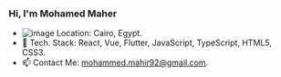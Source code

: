 ### Hi, I'm Mohamed Maher

- ![image](https://user-images.githubusercontent.com/67389138/189619028-f43693b0-a3a0-463b-910a-3db8ef86f368.png) Location: Cairo, Egypt.
- 🔭 Tech. Stack: React, Vue, Flutter, JavaScript, TypeScript, HTML5, CSS3.
- 📫 Contact Me: mohammed.mahir92@gmail.com.
